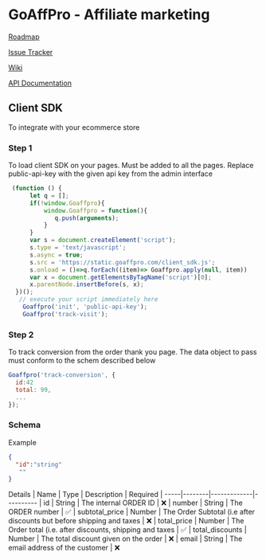 # GoAffPro - Affiliate marketing


[Roadmap](https://github.com/anujtenani/goaffpro/projects/3)

[Issue Tracker](https://github.com/anujtenani/goaffpro/issues)

[Wiki](https://docs.goaffpro.com)

[API Documentation](https://api.goaffpro.com/docs/admin)


## Client SDK
To integrate with your ecommerce store

### Step 1
To load client SDK on your pages. Must be added to all the pages. Replace public-api-key with the given api key from the admin interface
```javascript
 (function () {
      let q = [];
      if(!window.Goaffpro){
          window.Goaffpro = function(){
             q.push(arguments);
          }
      }
      var s = document.createElement('script');
      s.type = 'text/javascript';
      s.async = true;
      s.src = 'https://static.goaffpro.com/client_sdk.js';
      s.onload = ()=>q.forEach((item)=> Goaffpro.apply(null, item))
      var x = document.getElementsByTagName('script')[0];
      x.parentNode.insertBefore(s, x);
  })();
   // execute your script immediately here
    Goaffpro('init', 'public-api-key');
    Goaffpro('track-visit');
```

### Step 2
To track conversion from the order thank you page. The data object to pass must conform to the schem described below
```javascript
Goaffpro('track-conversion', { 
  id:42
  total: 99,
  ...
});

```

### Schema

Example
``` json
{
  "id":"string"
   ""
}
```

Details
| Name | Type | Description | Required |
-----|--------|-------------|----------
| id | String | The internal ORDER ID | ❌
| number | String | The ORDER number | ✅ 
| subtotal_price | Number | The Order Subtotal (i.e after discounts but before shipping and taxes |  ❌
| total_price | Number | The Order total (i.e. after discounts, shipping and taxes | ✅ 
| total_discounts | Number | The total discount given on the order | ❌
| email | String | The email address of the customer | ❌


